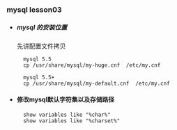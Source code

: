 ### mysql lesson03

* ##### mysql 的安装位置
  先讲配置文件拷贝
  ```
    mysql 5.5
    cp /usr/share/mysql/my-huge.cnf  /etc/my.cnf

    mysql 5.5+
    cp /usr/share/mysql/my-default.cnf  /etc/my.cnf
  ```
* #### 修改mysql默认字符集以及存储路径
  ```
    show variables like "%char%"
    show variables like "%charset%"
  ```

  
